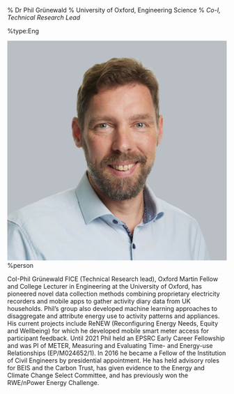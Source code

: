 % Dr Phil Grünewald
% University of Oxford, Engineering Science
% _Co-I, Technical Research Lead_

%type:Eng

![Phil](Phil.jpg)%person

CoI-Phil Grünewald FICE (Technical Research lead), Oxford Martin Fellow and College Lecturer in Engineering at the University of Oxford, has pioneered novel data collection methods combining proprietary electricity recorders and mobile apps to gather activity diary data from UK households. Phil’s group also developed machine learning approaches to disaggregate and attribute energy use to activity patterns and appliances. His current projects include ReNEW (Reconfiguring Energy Needs, Equity and Wellbeing) for which he developed mobile smart meter access for participant feedback. Until 2021 Phil held an EPSRC Early Career Fellowship and was PI of METER, Measuring and Evaluating Time- and Energy-use Relationships (EP/M024652/1). In 2016 he became a Fellow of the Institution of Civil Engineers by presidential appointment. He has held advisory roles for BEIS and the Carbon Trust, has given evidence to the Energy and Climate Change Select Committee, and has previously won the RWE/nPower Energy Challenge.
